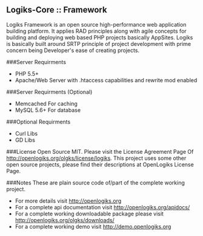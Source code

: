 Logiks-Core :: Framework
------------------------

Logiks Framework is an open source high-performance web application building
platform. It applies RAD principles along with agile concepts for building and
deploying web based PHP projects basically AppSites. Logiks is basically built
around SRTP principle of project development with prime concern being Developer's
ease of creating projects.

###Server Requirments
+ PHP 5.5+
+ Apache/Web Server with .htaccess capabilities and rewrite mod enabled

###Server Requirments (Optional)
+ Memcached	For caching
+ MySQL 5.6+	For database

###Optional Requirments
+ Curl Libs
+ GD Libs

###License
Open Source MIT. Please visit the License Agreement Page Of <http://openlogiks.org/olgks/license/logiks>.
This project uses some other open source projects, please find their descriptions at OpenLogiks License Page.

###Notes
These are plain source code of/part of the complete working project.
+ For more details visit <http://openlogiks.org>
+ For a complete api documentation  visit <http://openlogiks.org/apidocs/>
+ For a complete working downloadable package please visit <http://openlogiks.org/olgks/downloads/>
+ For a complete working demo visit <http://demo.openlogiks.org>

